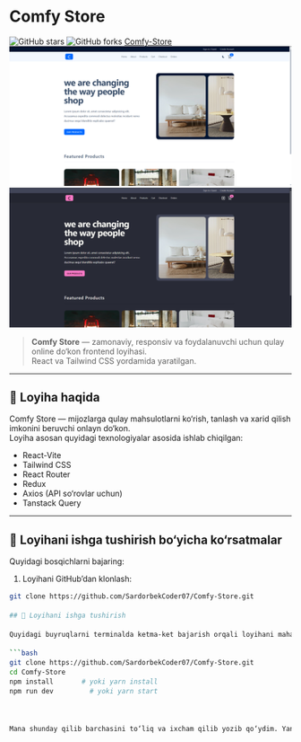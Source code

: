# Comfy Store
![GitHub stars](https://img.shields.io/github/stars/SardorbekCoder07/Comfy-Store?style=social)
![GitHub forks](https://img.shields.io/github/forks/SardorbekCoder07/Comfy-Store?style=social)
[Comfy-Store](https://sizning-havolangiz.com)
![Comfy Store](./src/assets/Review/light.png)
![Comfy Store](./src/assets/Review/dark.png)

> **Comfy Store** — zamonaviy, responsiv va foydalanuvchi uchun qulay online do‘kon frontend loyihasi.  
> React va Tailwind CSS yordamida yaratilgan.

---

## 📖 Loyiha haqida

Comfy Store — mijozlarga qulay mahsulotlarni ko‘rish, tanlash va xarid qilish imkonini beruvchi onlayn do‘kon.  
Loyiha asosan quyidagi texnologiyalar asosida ishlab chiqilgan:

- React-Vite
- Tailwind CSS
- React Router
- Redux 
- Axios (API so‘rovlar uchun)
- Tanstack Query

---
## 🚀 Loyihani ishga tushirish bo‘yicha ko‘rsatmalar

Quyidagi bosqichlarni bajaring:
1. Loyihani GitHub’dan klonlash:
```bash
git clone https://github.com/SardorbekCoder07/Comfy-Store.git

## 🚀 Loyihani ishga tushirish

Quyidagi buyruqlarni terminalda ketma-ket bajarish orqali loyihani mahalliy kompyuteringizda ishga tushirishingiz mumkin:

```bash
git clone https://github.com/SardorbekCoder07/Comfy-Store.git
cd Comfy-Store
npm install       # yoki yarn install
npm run dev         # yoki yarn start



Mana shunday qilib barchasini to‘liq va ixcham qilib yozib qo‘ydim. Yana yordam kerak bo‘lsa, bemalol yozing!
